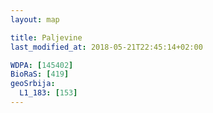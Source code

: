 ```yaml
---
layout: map

title: Paljevine
last_modified_at: 2018-05-21T22:45:14+02:00

WDPA: [145402]
BioRaS: [419]
geoSrbija:
  L1_183: [153]
---
```

